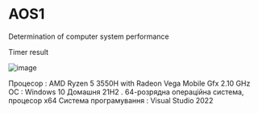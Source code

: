 # AOS1

Determination of computer system performance

Timer result

![image](https://user-images.githubusercontent.com/85554065/195657469-5cb1f23c-81fe-4d34-8bdf-5c5dd9a03687.png)

Процесор : AMD Ryzen 5 3550H with Radeon Vega Mobile Gfx     2.10 GHz
OC : Windows 10  Домашня  21Н2  . 64-розрядна операційна система, процесор x64 
Cистема програмування : Visual Studio 2022
